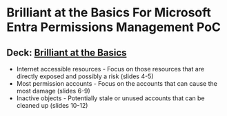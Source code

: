 # Brilliant at the Basics For Microsoft Entra Permissions Management PoC

## Deck: [Brilliant at the Basics](https://github.com/microsoft/EntraIDGovernance-Training/blob/main/EPMPOC/03-MEPM_PoC_Brilliant_at_the_Basics/03-MEPM_PoC_Brilliant_at_the_Basics.pdf)

- Internet accessible resources - Focus on those resources that are directly exposed and possibly a risk (slides 4-5)
- Most permission accounts - Focus on the accounts that can cause the most damage (slides 6-9)
- Inactive objects - Potentially stale or unused accounts that can be cleaned up (slides 10-12)
